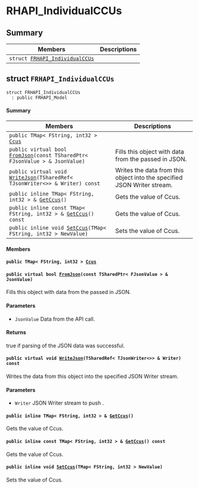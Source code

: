 # RHAPI_IndividualCCUs <a id="group__RHAPI__IndividualCCUs"></a>

## Summary

 Members                        | Descriptions                                
--------------------------------|---------------------------------------------
`struct `[`FRHAPI_IndividualCCUs`](#structFRHAPI__IndividualCCUs) | 

## struct `FRHAPI_IndividualCCUs` <a id="structFRHAPI__IndividualCCUs"></a>

```
struct FRHAPI_IndividualCCUs
  : public FRHAPI_Model
```

#### Summary

 Members                        | Descriptions                                
--------------------------------|---------------------------------------------
`public TMap< FString, int32 > `[`Ccus`](#structFRHAPI__IndividualCCUs_1a28e464031d6b3ce97cc0c1f221c723ae) | 
`public virtual bool `[`FromJson`](#structFRHAPI__IndividualCCUs_1a28794bb9089cadb4acd4d5e7b8f28c21)`(const TSharedPtr< FJsonValue > & JsonValue)` | Fills this object with data from the passed in JSON.
`public virtual void `[`WriteJson`](#structFRHAPI__IndividualCCUs_1a2aa9141980a2697f4d10a75949883808)`(TSharedRef< TJsonWriter<>> & Writer) const` | Writes the data from this object into the specified JSON Writer stream.
`public inline TMap< FString, int32 > & `[`GetCcus`](#structFRHAPI__IndividualCCUs_1a399c858d9aeb4e5f72078c5f1e10502b)`()` | Gets the value of Ccus.
`public inline const TMap< FString, int32 > & `[`GetCcus`](#structFRHAPI__IndividualCCUs_1a7ece82d5f692461ca3f0ed8a21bada9f)`() const` | Gets the value of Ccus.
`public inline void `[`SetCcus`](#structFRHAPI__IndividualCCUs_1a70c868c68ebb48b4095bed7f2d832141)`(TMap< FString, int32 > NewValue)` | Sets the value of Ccus.

#### Members

#### `public TMap< FString, int32 > `[`Ccus`](#structFRHAPI__IndividualCCUs_1a28e464031d6b3ce97cc0c1f221c723ae) <a id="structFRHAPI__IndividualCCUs_1a28e464031d6b3ce97cc0c1f221c723ae"></a>

#### `public virtual bool `[`FromJson`](#structFRHAPI__IndividualCCUs_1a28794bb9089cadb4acd4d5e7b8f28c21)`(const TSharedPtr< FJsonValue > & JsonValue)` <a id="structFRHAPI__IndividualCCUs_1a28794bb9089cadb4acd4d5e7b8f28c21"></a>

Fills this object with data from the passed in JSON.

#### Parameters
* `JsonValue` Data from the API call.

#### Returns
true if parsing of the JSON data was successful.

#### `public virtual void `[`WriteJson`](#structFRHAPI__IndividualCCUs_1a2aa9141980a2697f4d10a75949883808)`(TSharedRef< TJsonWriter<>> & Writer) const` <a id="structFRHAPI__IndividualCCUs_1a2aa9141980a2697f4d10a75949883808"></a>

Writes the data from this object into the specified JSON Writer stream.

#### Parameters
* `Writer` JSON Writer stream to push .

#### `public inline TMap< FString, int32 > & `[`GetCcus`](#structFRHAPI__IndividualCCUs_1a399c858d9aeb4e5f72078c5f1e10502b)`()` <a id="structFRHAPI__IndividualCCUs_1a399c858d9aeb4e5f72078c5f1e10502b"></a>

Gets the value of Ccus.

#### `public inline const TMap< FString, int32 > & `[`GetCcus`](#structFRHAPI__IndividualCCUs_1a7ece82d5f692461ca3f0ed8a21bada9f)`() const` <a id="structFRHAPI__IndividualCCUs_1a7ece82d5f692461ca3f0ed8a21bada9f"></a>

Gets the value of Ccus.

#### `public inline void `[`SetCcus`](#structFRHAPI__IndividualCCUs_1a70c868c68ebb48b4095bed7f2d832141)`(TMap< FString, int32 > NewValue)` <a id="structFRHAPI__IndividualCCUs_1a70c868c68ebb48b4095bed7f2d832141"></a>

Sets the value of Ccus.


